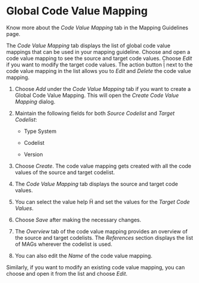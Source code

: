 <!-- loiofd1d3ff10e0f406f95924d5f77c7f6b1 -->

<link rel="stylesheet" type="text/css" href="../css/sap-icons.css"/>

# Global Code Value Mapping

Know more about the *Code Value Mapping* tab in the Mapping Guidelines page.

The *Code Value Mapping* tab displays the list of global code value mappings that can be used in your mapping guideline. Choose and open a code value mapping to see the source and target code values. Choose *Edit* if you want to modify the target code values. The action button <span class="SAP-icons"></span> next to the code value mapping in the list allows you to *Edit* and *Delete* the code value mapping.

1.  Choose *Add* under the *Code Value Mapping* tab if you want to create a Global Code Value Mapping. This will open the *Create Code Value Mapping* dialog.

2.  Maintain the following fields for both *Source Codelist* and *Target Codelist*:
    -   Type System

    -   Codelist
    -   Version

3.  Choose *Create*. The code value mapping gets created with all the code values of the source and target codelist.
4.  The *Code Value Mapping* tab displays the source and target code values.
5.  You can select the value help <span class="SAP-icons"></span> and set the values for the *Target Code Values*.
6.  Choose *Save* after making the necessary changes.
7.  The *Overview* tab of the code value mapping provides an overview of the source and target codelists. The *References* section displays the list of MAGs wherever the codelist is used.
8.  You can also edit the *Name* of the code value mapping.

Similarly, if you want to modify an existing code value mapping, you can choose and open it from the list and choose *Edit*.

